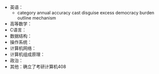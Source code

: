 - 英语：
	- category
	  annual
	  accuracy
	  cast
	  disguise
	  excess
	  democracy
	  burden
	  outline
	  mechanism
- 高等数学：
- C语言：
- 数据结构：
- 操作系统：
- 计算机网络：
- 计算机组成原理：
- 政治：
- 其他：确立了考研计算机408